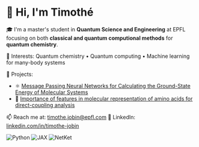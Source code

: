 # 👋 Hi, I'm Timothé

🎓 I'm a master's student in **Quantum Science and Engineering** at EPFL focusing on both **classical and quantum computional methods** for **quantum chemistry**.

<!---💡 I’m currently working on:
- Developing **neural-network quantum states** with message-passing and kernel attention networks.
- Implementing **pseudopotentials** in **NetKet** for molecular simulations. --->

🧠 Interests:
Quantum chemistry • Quantum computing • Machine learning for many-body systems

🔭 Projects:
- ⚛️ [Message Passing Neural Networks for Calculating the Ground-State Energy
of Molecular Systems](https://github.com/tjobin/TP-IV-CQSL)
- 🧬 [Importance of features in molecular representation of amino acids for direct-coupling analysis](https://github.com/CS-433/ml-project-2-pebkac)
<!--- - ⚛️ [NetKet ECP Extension](https://github.com/yourusername/netket-ecp)
- 📚 [Notes on Quantum Path Integrals](https://github.com/yourusername/path-integrals) ---->

📫 Reach me at: [timothe.jobin@epfl.com](timothe.jobin@epfl.com)
💼 LinkedIn: [linkedin.com/in/timothe-jobin](https://www.linkedin.com/in/timothe-jobin/)

![Python](https://img.shields.io/badge/Python-3776AB?logo=python&logoColor=white)
![JAX](https://img.shields.io/badge/JAX-black?logo=jax&logoColor=white)
![NetKet](https://img.shields.io/badge/NetKet-blue)
